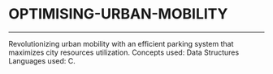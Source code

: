 # OPTIMISING-URBAN-MOBILITY
_____________________________
Revolutionizing urban mobility with an efficient parking system that maximizes city resources utilization.
Concepts used: Data Structures
Languages used: C.
